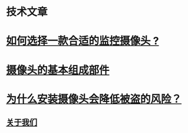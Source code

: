 <h1>技术文章</h1>

# <a href="https://github.com/caddier/smartguard/blob/master/choose_camera.md">如何选择一款合适的监控摄像头 ? </a>
# <a href="https://github.com/caddier/smartguard/blob/master/camera_made_of.md">摄像头的基本组成部件 </a>
# <a href="https://github.com/caddier/smartguard/blob/master/camera_made_of.md">为什么安装摄像头会降低被盗的风险？ </a>



## <a href="https://smartguardla.com"> 关于我们</a>

